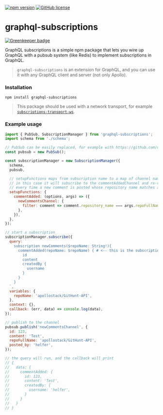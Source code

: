 [![npm version](https://badge.fury.io/js/graphql-subscriptions.svg)](https://badge.fury.io/js/graphql-subscriptions) [![GitHub license](https://img.shields.io/github/license/apollostack/graphql-subscriptions.svg)](https://github.com/apollostack/graphql-subscriptions/blob/license/LICENSE)

# graphql-subscriptions

[![Greenkeeper badge](https://badges.greenkeeper.io/apollographql/graphql-subscriptions.svg)](https://greenkeeper.io/)

GraphQL subscriptions is a simple npm package that lets you wire up GraphQL with a pubsub system (like Redis) to implement subscriptions in GraphQL.

> `graphql-subscriptions` is an extension for GraphQL, and you can use it with any GraphQL client and server (not only Apollo).

### Installation

`npm install graphql-subscriptions`

> This package should be used with a network transport, for example [`subscriptions-transport-ws`](https://github.com/apollographql/subscriptions-transport-ws).


### Example usage

```js
import { PubSub, SubscriptionManager } from 'graphql-subscriptions';
import schema from './schema';

// PubSub can be easily replaced, for example with https://github.com/davidyaha/graphql-redis-subscriptions
const pubsub = new PubSub();

const subscriptionManager = new SubscriptionManager({
  schema,
  pubsub,

  // setupFunctions maps from subscription name to a map of channel names and their filter functions
  // in this case it will subscribe to the commentAddedChannel and re-run the subscription query
  // every time a new comment is posted whose repository name matches args.repoFullName.
  setupFunctions: {
    commentAdded: (options, args) => ({
      newCommentsChannel: {
        filter: comment => comment.repository_name === args.repoFullName,
      },
    }),
  },
});

// start a subscription
subscriptionManager.subscribe({
  query: `
    subscription newComments($repoName: String!){
      commentAdded(repoName: $repoName) { # <-- this is the subscription name
        id
        content
        createdBy {
          username
        }
      }
    }
  `,
  variables: {
    repoName: 'apollostack/GitHunt-API',
  },
  context: {},
  callback: (err, data) => console.log(data),
});

// publish to the channel
pubsub.publish('newCommentsChannel', {
  id: 123,
  content: 'Test',
  repoFullName: 'apollostack/GitHunt-API',
  posted_by: 'helfer',
});

// the query will run, and the callback will print
// {
//   data: {
//     commentAdded: {
//       id: 123,
//       content: 'Test',
//       createdBy: {
//         username: 'helfer',
//       }
//     }
//   }
// }

```



